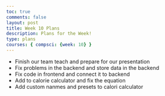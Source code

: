 ```yaml
---
toc: true
comments: false
layout: post
title: Week 10 Plans
description: Plans for the Week!
type: plans
courses: { compsci: {week: 10} }
---
```

- Finish our team teach and prepare for our presentation
- Fix problems in the backend and store data in the backend
- Fix code in frontend and connect it to backend
- Add to calorie calculator and fix the equation
- Add custom nanmes and presets to calori calculator